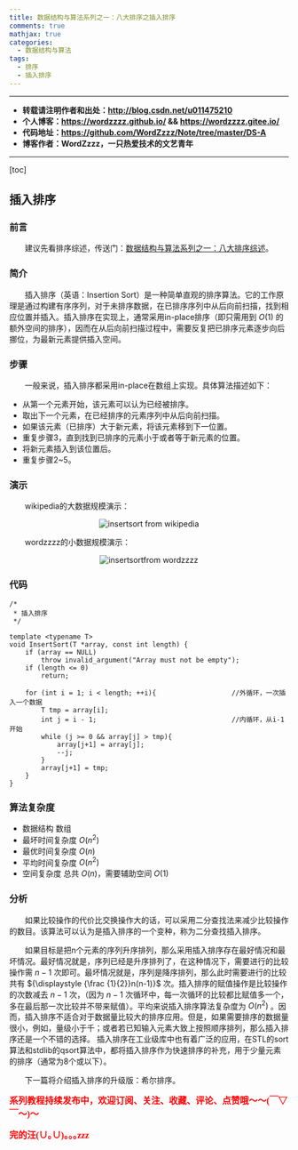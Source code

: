 ```yaml
---
title: 数据结构与算法系列之一：八大排序之插入排序
comments: true
mathjax: true
categories:
  - 数据结构与算法
tags:
  - 排序
  - 插入排序
---
```


----------

- **转载请注明作者和出处：http://blog.csdn.net/u011475210**
- **个人博客：https://wordzzzz.github.io/ && https://wordzzzz.gitee.io/**
- **代码地址：https://github.com/WordZzzz/Note/tree/master/DS-A**
- **博客作者：WordZzzz，一只热爱技术的文艺青年**

----------

[toc]

## 插入排序

### 前言

&emsp;&emsp;建议先看排序综述，传送门：[数据结构与算法系列之一：八大排序综述](http://blog.csdn.net/u011475210/article/details/79014021)。

### 简介

&emsp;&emsp;插入排序（英语：Insertion Sort）是一种简单直观的排序算法。它的工作原理是通过构建有序序列，对于未排序数据，在已排序序列中从后向前扫描，找到相应位置并插入。插入排序在实现上，通常采用in-place排序（即只需用到 ${\displaystyle O(1)}$ 的额外空间的排序），因而在从后向前扫描过程中，需要反复把已排序元素逐步向后挪位，为最新元素提供插入空间。

### 步骤

&emsp;&emsp;一般来说，插入排序都采用in-place在数组上实现。具体算法描述如下：

- 从第一个元素开始，该元素可以认为已经被排序。
- 取出下一个元素，在已经排序的元素序列中从后向前扫描。
- 如果该元素（已排序）大于新元素，将该元素移到下一位置。
- 重复步骤3，直到找到已排序的元素小于或者等于新元素的位置。
- 将新元素插入到该位置后。
- 重复步骤2~5。

### 演示

&emsp;&emsp;wikipedia的大数据规模演示：

<p></p>
<div align=center><img src="http://img.blog.csdn.net/20180108102156155?watermark/2/text/aHR0cDovL2Jsb2cuY3Nkbi5uZXQvdTAxMTQ3NTIxMA==/font/5a6L5L2T/fontsize/400/fill/I0JBQkFCMA==/dissolve/70/gravity/SouthEast" alt="insertsort from wikipedia"/></div>
<p></p>

&emsp;&emsp;wordzzzz的小数据规模演示：

<p></p>
<div align=center><img src="http://img.blog.csdn.net/20180108102249736?watermark/2/text/aHR0cDovL2Jsb2cuY3Nkbi5uZXQvdTAxMTQ3NTIxMA==/font/5a6L5L2T/fontsize/400/fill/I0JBQkFCMA==/dissolve/70/gravity/SouthEast" alt="insertsortfrom wordzzzz"/></div>
<p></p>

### 代码

```cpp?linenums
/* 
 * 插入排序
 */ 

template <typename T> 
void InsertSort(T *array, const int length) {
	if (array == NULL)
		throw invalid_argument("Array must not be empty"); 
	if (length <= 0)
		return; 

	for (int i = 1; i < length; ++i){					//外循环，一次插入一个数据
		T tmp = array[i]; 
		int j = i - 1;									//内循环，从i-1开始
		while (j >= 0 && array[j] > tmp){				
			array[j+1] = array[j]; 
			--j; 
		} 
		array[j+1] = tmp; 
	} 
} 
```

### 算法复杂度

- 数据结构	数组
- 最坏时间复杂度	${\displaystyle O(n^{2})}$
- 最优时间复杂度	${\displaystyle O(n)}$
- 平均时间复杂度	${\displaystyle O(n^{2})}$
- 空间复杂度	总共 ${\displaystyle O(n)}$，需要辅助空间 ${\displaystyle O(1)}$

### 分析

&emsp;&emsp;如果比较操作的代价比交换操作大的话，可以采用二分查找法来减少比较操作的数目。该算法可以认为是插入排序的一个变种，称为二分查找插入排序。

&emsp;&emsp;如果目标是把n个元素的序列升序排列，那么采用插入排序存在最好情况和最坏情况。最好情况就是，序列已经是升序排列了，在这种情况下，需要进行的比较操作需 ${\displaystyle n-1}$ 次即可。最坏情况就是，序列是降序排列，那么此时需要进行的比较共有 ${\displaystyle {\frac {1}{2}}n(n-1)}$ 次。插入排序的赋值操作是比较操作的次数减去 ${\displaystyle n-1}$ 次，（因为 ${\displaystyle n-1}$ 次循环中，每一次循环的比较都比赋值多一个，多在最后那一次比较并不带来赋值）。平均来说插入排序算法复杂度为 ${\displaystyle O(n^{2})}$ 。因而，插入排序不适合对于数据量比较大的排序应用。但是，如果需要排序的数据量很小，例如，量级小于千；或者若已知输入元素大致上按照顺序排列，那么插入排序还是一个不错的选择。 插入排序在工业级库中也有着广泛的应用，在STL的sort算法和stdlib的qsort算法中，都将插入排序作为快速排序的补充，用于少量元素的排序（通常为8个或以下）。

&emsp;&emsp;下一篇将介绍插入排序的升级版：希尔排序。

**<font color="red" size=3 face="仿宋">系列教程持续发布中，欢迎订阅、关注、收藏、评论、点赞哦～～(￣▽￣～)～</font>**

**<font color="red" size=3 face="仿宋">完的汪(∪｡∪)｡｡｡zzz</font>**
